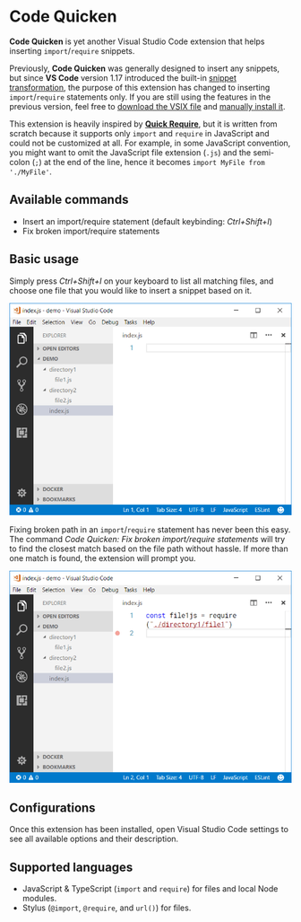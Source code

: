 # Code Quicken

**Code Quicken** is yet another Visual Studio Code extension that helps inserting `import`/`require` snippets.

Previously, **Code Quicken** was generally designed to insert any snippets, but since **VS Code** version 1.17 introduced the built-in [snippet transformation](https://code.visualstudio.com/updates/v1_17#_snippet-transforms), the purpose of this extension has changed to inserting `import`/`require` statements only. If you are still using the features in the previous version, feel free to [download the VSIX file](https://github.com/ThisIsManta/vscode-code-quicken/raw/master/docs/code-quicken-0.0.10.vsix) and [manually install it](https://code.visualstudio.com/docs/editor/extension-gallery#_install-from-a-vsix).

This extension is heavily inspired by [**Quick Require**](https://marketplace.visualstudio.com/items?itemName=milkmidi.vs-code-quick-require), but it is written from scratch because it supports only `import` and `require` in JavaScript and could not be customized at all. For example, in some JavaScript convention, you might want to omit the JavaScript file extension (`.js`) and the semi-colon (`;`) at the end of the line, hence it becomes `import MyFile from './MyFile'`.

## Available commands

- Insert an import/require statement (default keybinding: *Ctrl+Shift+I*)
- Fix broken import/require statements

## Basic usage

Simply press _Ctrl+Shift+I_ on your keyboard to list all matching files, and choose one file that you would like to insert a snippet based on it.

![Add an import statement](docs/add-import.gif)

Fixing broken path in an `import`/`require` statement has never been this easy. The command _Code Quicken: Fix broken import/require statements_ will try to find the closest match based on the file path without hassle. If more than one match is found, the extension will prompt you.

![Fix broken import statements](docs/fix-import.gif)

## Configurations

Once this extension has been installed, open Visual Studio Code settings to see all available options and their description.

## Supported languages

- JavaScript & TypeScript (`import` and `require`) for files and local Node modules.
- Stylus (`@import`, `@require`, and `url()`) for files.
